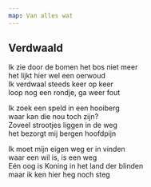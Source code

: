 ```yaml
---
map: Van alles wat
---
```


## Verdwaald

Ik zie door de bomen het bos niet meer \
het lijkt hier wel een oerwoud \
Ik verdwaal steeds keer op keer \
loop nog een rondje, ga weer fout

Ik zoek een speld in een hooiberg \
waar kan die nou toch zijn? \
Zoveel strootjes liggen in de weg \
het bezorgt mij bergen hoofdpijn

Ik moet mijn eigen weg er in vinden \
waar een wil is, is een weg \
Eén oog is Koning in het land der blinden  \
maar ik ken hier heg noch steg
